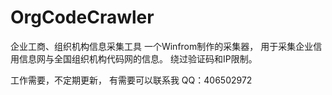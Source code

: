 # OrgCodeCrawler
企业工商、组织机构信息采集工具
一个Winfrom制作的采集器，
用于采集企业信用信息网与全国组织机构代码网的信息。
绕过验证码和IP限制。

工作需要，不定期更新，
有需要可以联系我
QQ：406502972
